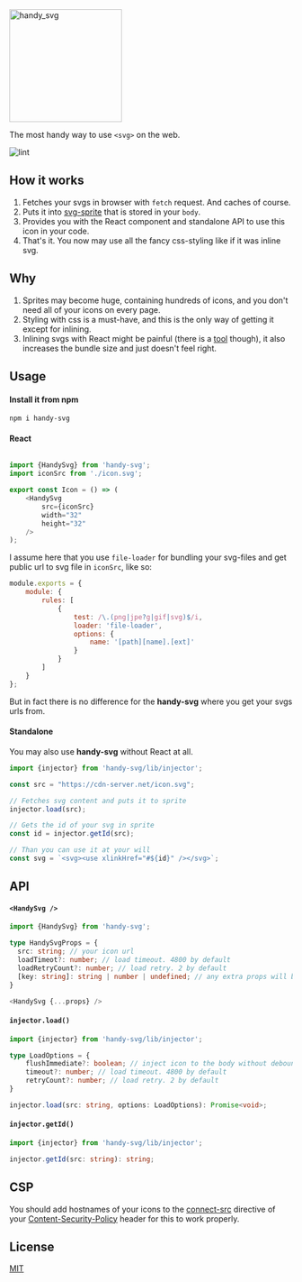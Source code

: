 <img width="200" alt="handy_svg" src="https://user-images.githubusercontent.com/2974415/162402689-e1382bba-9fe1-4bf8-8d45-bc28a78ab5c7.png">

The most handy way to use `<svg>` on the web.

![lint](https://github.com/ivliag/handy-svg/actions/workflows/lint.yml/badge.svg)

## How it works
1. Fetches your svgs in browser with `fetch` request. And caches of course.
2. Puts it into [svg-sprite](https://daily-dev-tips.com/posts/svg-sprites/) that is stored in your `body`.
3. Provides you with the React component and standalone API to use this icon in your code.
4. That's it. You now may use all the fancy css-styling like if it was inline svg.

## Why
1. Sprites may become huge, containing hundreds of icons, and you don't need all of your icons on every page.
2. Styling with css is a must-have, and this is the only way of getting it except for inlining.
3. Inlining svgs with React might be painful (there is a [tool](https://react-svgr.com/) though), it also increases the bundle size and just doesn't feel right.

## Usage

#### Install it from npm
```
npm i handy-svg
```

#### React
```typescript

import {HandySvg} from 'handy-svg';
import iconSrc from './icon.svg';

export const Icon = () => (
    <HandySvg
        src={iconSrc}
        width="32"
        height="32"
    />
);
```

I assume here that you use `file-loader` for bundling your svg-files and get public url to svg file in `iconSrc`, like so:
```javascript
module.exports = {
    module: {
        rules: [
            {
                test: /\.(png|jpe?g|gif|svg)$/i,
                loader: 'file-loader',
                options: {
                    name: '[path][name].[ext]'
                }
            }
        ]
    }
};
```

But in fact there is no difference for the **handy-svg** where you get your svgs urls from.

#### Standalone
You may also use **handy-svg** without React at all.

``` typescript
import {injector} from 'handy-svg/lib/injector';

const src = "https://cdn-server.net/icon.svg";

// Fetches svg content and puts it to sprite
injector.load(src);

// Gets the id of your svg in sprite
const id = injector.getId(src);

// Than you can use it at your will
const svg = `<svg><use xlinkHref="#${id}" /></svg>`;
```

## API
#### `<HandySvg />`
```typescript
import {HandySvg} from 'handy-svg';

type HandySvgProps = {
  src: string; // your icon url
  loadTimeot?: number; // load timeout. 4800 by default
  loadRetryCount?: number; // load retry. 2 by default
  [key: string]: string | number | undefined; // any extra props will be passed to svg tag
}

<HandySvg {...props} />
```

#### `injector.load()`
```typescript
import {injector} from 'handy-svg/lib/injector';

type LoadOptions = {
    flushImmediate?: boolean; // inject icon to the body without debouncing
    timeout?: number; // load timeout. 4800 by default
    retryCount?: number; // load retry. 2 by default
}

injector.load(src: string, options: LoadOptions): Promise<void>;
```

#### `injector.getId()`
```typescript
import {injector} from 'handy-svg/lib/injector';

injector.getId(src: string): string;
```

## CSP
You should add hostnames of your icons to the [connect-src](https://developer.mozilla.org/en-US/docs/Web/HTTP/Headers/Content-Security-Policy/connect-src) directive of your [Content-Security-Policy](https://developer.mozilla.org/en-US/docs/Web/HTTP/CSP) header for this to work properly.

## License
[MIT](https://github.com/ivliag/handy-svg/blob/master/LICENSE)
